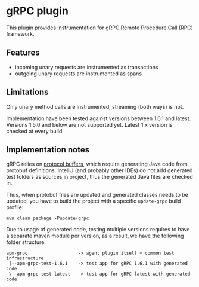 # gRPC plugin

This plugin provides instrumentation for [gRPC](https://grpc.io/) Remote Procedure Call (RPC) framework.

## Features
- incoming unary requests are instrumented as transactions
- outgoing unary requests are instrumented as spans

## Limitations

Only unary method calls are instrumented, streaming (both ways) is not.

Implementation have been tested against versions between 1.6.1 and latest.
Versions 1.5.0 and below are not supported yet.
Latest 1.x version is checked at every build

## Implementation notes

gRPC relies on [protocol buffers](https://developers.google.com/protocol-buffers), which require generating Java code from
protobuf definitions. IntelliJ (and probably other IDEs) do not add generated test folders as sources in project, thus
the generated Java files are checked in.

Thus, when protobuf files are updated and generated classes needs to be updated, you have to build the project with a specific
`update-grpc` build profile:

```shell script
mvn clean package -Pupdate-grpc
```

Due to usage of generated code, testing multiple versions requires to have a separate maven module per version,
as a result, we have the following folder structure:

```
apm-grpc                   -> agent plugin itself + common test infrastructure
 |--apm-grpc-test-1.6.1    -> test app for gRPC 1.6.1 with generated code
 \--apm-grpc-test-latest   -> test app for gRPC latest with generated code
```
